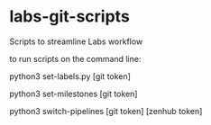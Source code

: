 # labs-git-scripts
Scripts to streamline Labs workflow

to run scripts on the command line:

python3 set-labels.py [git token]

python3 set-milestones [git token]

python3 switch-pipelines [git token] [zenhub token]
